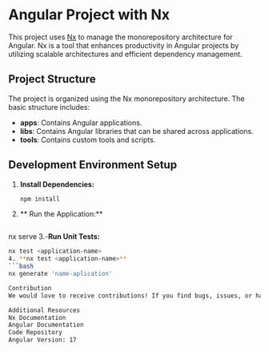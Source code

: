 # Angular Project with Nx

This project uses [Nx](https://nx.dev) to manage the monorepository architecture for Angular. Nx is a tool that enhances productivity in Angular projects by utilizing scalable architectures and efficient dependency management.

## Project Structure

The project is organized using the Nx monorepository architecture. The basic structure includes:

- **apps**: Contains Angular applications.
- **libs**: Contains Angular libraries that can be shared across applications.
- **tools**: Contains custom tools and scripts.

## Development Environment Setup

1. **Install Dependencies:**
   ```bash
   npm install
2. ** Run the Application:**
   ```bash
nx serve <application-name>
3.-**Run Unit Tests:**
 ```bash
nx test <application-name>
4. **nx test <application-name>**
 ```bash
nx generate 'name-aplication'

Contribution
We would love to receive contributions! If you find bugs, issues, or have suggestions, please open an issue or send a pull request.

Additional Resources
Nx Documentation
Angular Documentation
Code Repository
Angular Version: 17


